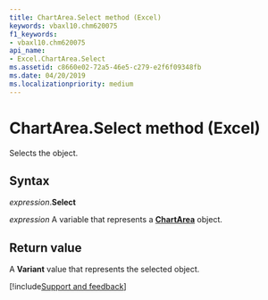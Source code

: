 ```yaml
---
title: ChartArea.Select method (Excel)
keywords: vbaxl10.chm620075
f1_keywords:
- vbaxl10.chm620075
api_name:
- Excel.ChartArea.Select
ms.assetid: c8660e02-72a5-46e5-c279-e2f6f09348fb
ms.date: 04/20/2019
ms.localizationpriority: medium
---
```



# ChartArea.Select method (Excel)

Selects the object.


## Syntax

_expression_.**Select**

_expression_ A variable that represents a **[ChartArea](Excel.ChartArea(object).md)** object.


## Return value

A **Variant** value that represents the selected object.




[!include[Support and feedback](~/includes/feedback-boilerplate.md)]